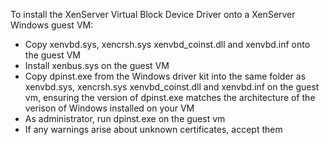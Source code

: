 To install the XenServer Virtual Block Device Driver onto a XenServer Windows 
guest VM:

*    Copy xenvbd.sys, xencrsh.sys xenvbd_coinst.dll and xenvbd.inf onto the 
     guest VM 
*    Install xenbus.sys on the guest VM 
*    Copy dpinst.exe from the Windows driver kit into the same folder as
     xenvbd.sys, xencrsh.sys xenvbd_coinst.dll and xenvbd.inf on the guest vm, 
     ensuring the version of dpinst.exe matches the architecture of the 
     verison of Windows installed on your VM
*    As administrator, run dpinst.exe on the guest vm
*    If any warnings arise about unknown certificates, accept them

